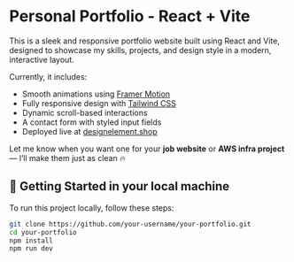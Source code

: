 # Personal Portfolio - React + Vite

This is a sleek and responsive portfolio website built using React and Vite, designed to showcase my skills, projects, and design style in a modern, interactive layout.

Currently, it includes:

- Smooth animations using [Framer Motion](https://www.framer.com/motion/)
- Fully responsive design with [Tailwind CSS](https://tailwindcss.com/)
- Dynamic scroll-based interactions
- A contact form with styled input fields
- Deployed live at [designelement.shop](https://www.designelement.shop/)


Let me know when you want one for your **job website** or **AWS infra project** — I’ll make them just as clean 🔥


## 🚀 Getting Started in your local machine

To run this project locally, follow these steps:

```bash
git clone https://github.com/your-username/your-portfolio.git
cd your-portfolio
npm install
npm run dev


